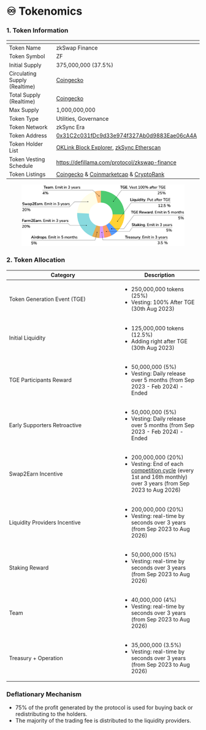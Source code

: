 # ♾️ Tokenomics

### 1. Token Information

<table><thead><tr><th width="301"></th><th></th></tr></thead><tbody><tr><td>Token Name</td><td>zkSwap Finance</td></tr><tr><td>Token Symbol</td><td>ZF</td></tr><tr><td>Initial Supply</td><td>375,000,000 (37.5%)</td></tr><tr><td>Circulating Supply (Realtime)</td><td><a href="https://www.coingecko.com/en/coins/zkswap-finance">Coingecko</a></td></tr><tr><td>Total Supply (Realtime)</td><td> <a href="https://www.coingecko.com/en/coins/zkswap-finance">Coingecko</a></td></tr><tr><td>Max Supply</td><td>1,000,000,000</td></tr><tr><td>Token Type</td><td>Utilities, Governance</td></tr><tr><td>Token Network</td><td>zkSync Era</td></tr><tr><td>Token Address</td><td><a href="https://explorer.zksync.io/address/0x31C2c031fDc9d33e974f327Ab0d9883Eae06cA4A">0x31C2c031fDc9d33e974f327Ab0d9883Eae06cA4A</a></td></tr><tr><td>Token Holder List</td><td><a href="https://www.oklink.com/zksync/token/0x31c2c031fdc9d33e974f327ab0d9883eae06ca4a">OKLink Block Explorer</a>, <a href="https://era.zksync.network/token/0x31c2c031fdc9d33e974f327ab0d9883eae06ca4a#balances">zkSync Etherscan</a></td></tr><tr><td>Token Vesting Schedule</td><td><a href="https://defillama.com/protocol/zkswap-finance">https://defillama.com/protocol/zkswap-finance</a></td></tr><tr><td>Token Listings</td><td><a href="https://www.coingecko.com/en/coins/zkswap-finance">Coingecko</a> &#x26; <a href="https://coinmarketcap.com/currencies/zkswap-finance/">Coinmarketcap</a> &#x26; <a href="https://cryptorank.io/price/zkswap-finance">CryptoRank</a></td></tr></tbody></table>



<figure><img src="../.gitbook/assets/Tokenomics_-_Docs.png" alt=""><figcaption></figcaption></figure>

###

### 2. Token Allocation

<table><thead><tr><th width="281">Category</th><th>Description</th></tr></thead><tbody><tr><td>Token Generation Event (TGE)</td><td><ul><li>250,000,000 tokens (25%)</li><li>Vesting: 100% After TGE (30th Aug 2023)</li></ul></td></tr><tr><td>Initial Liquidity</td><td><ul><li>125,000,000 tokens (12.5%)</li><li>Adding right after TGE (30th Aug 2023)</li></ul></td></tr><tr><td>TGE Participants Reward</td><td><ul><li>50,000,000 (5%)</li><li>Vesting: Daily release over 5 months (from Sep 2023 - Feb 2024) - Ended</li></ul></td></tr><tr><td>Early Supporters Retroactive</td><td><ul><li>50,000,000 (5%)</li><li>Vesting: Daily release over 5 months (from Sep 2023 - Feb 2024) - Ended</li></ul></td></tr><tr><td>Swap2Earn Incentive</td><td><ul><li>200,000,000 (20%)</li><li>Vesting: End of each <a href="../highlights/swap2earn.md#cycle">competition cycle</a> (every 1st and 16th monthly) over 3 years  (from Sep 2023 to Aug 2026)</li></ul></td></tr><tr><td>Liquidity Providers Incentive</td><td><ul><li>200,000,000 (20%)</li><li>Vesting: real-time by seconds over 3 years (from Sep 2023 to Aug 2026)</li></ul></td></tr><tr><td>Staking Reward</td><td><ul><li>50,000,000 (5%)</li><li>Vesting: real-time by seconds over 3 years  (from Sep 2023 to Aug 2026)</li></ul></td></tr><tr><td>Team</td><td><ul><li>40,000,000 (4%)</li><li>Vesting: real-time by seconds over 3 years  (from Sep 2023 to Aug 2026)</li></ul></td></tr><tr><td>Treasury + Operation</td><td><ul><li>35,000,000 (3.5%)</li><li>Vesting: real-time by seconds over 3 years  (from Sep 2023 to Aug 2026)</li></ul></td></tr></tbody></table>

### **Deflationary Mechanism**

* 75% of the profit generated by the protocol is used for buying back or redistributing to the holders.&#x20;
* The majority of the trading fee is distributed to the liquidity providers.
